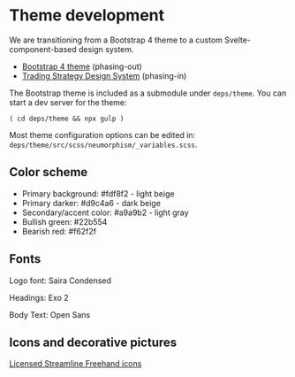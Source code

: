 # Theme development

We are transitioning from a Bootstrap 4 theme to a custom Svelte-component-based
design system.

- [Bootstrap 4 theme](https://github.com/tradingstrategy-ai/theme) (phasing-out)
- [Trading Strategy Design System](https://github.com/tradingstrategy-ai/design-system) (phasing-in)

The Bootstrap theme is included as a submodule under `deps/theme`. You can start a
dev server for the theme:

```shell
( cd deps/theme && npx gulp )
```

Most theme configuration options can be edited in: `deps/theme/src/scss/neumorphism/_variables.scss`.

## Color scheme

- Primary background: #fdf8f2 - light beige
- Primary darker: #d9c4a6 - dark beige
- Secondary/accent color: #a9a9b2 - light gray
- Bullish green: #22b554
- Bearish red: #f62f2f

## Fonts

Logo font: Saira Condensed

Headings: Exo 2

Body Text: Open Sans

## Icons and decorative pictures

[Licensed Streamline Freehand icons](https://app.streamlinehq.com/icons/streamline-freehand)
